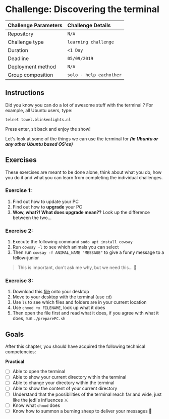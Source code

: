 # Challenge: Discovering the terminal

|Challenge Parameters  |Challenge Details              |
|:---------------------|:------------------------------|
|Repository            |`N/A`                          |
|Challenge type        |`learning challenge`           |
|Duration              |`<1 Day`                       |
|Deadline              |`05/09/2019`                   |
|Deployment method     |`N/A`                          |
|Group composition     |`solo - help eachother`        |


## Instructions
Did you know you can do a lot of awesome stuff with the terminal ? 
For example, all Ubuntu users, type: 
````
telnet towel.blinkenlights.nl
````
Press enter, sit back and enjoy the show!

Let's look at some of the things we can use the terminal for ***(in Ubuntu or any other Ubuntu based OS'es)***

## Exercises
These exercises are meant to be done alone, think about what you do, how you do it and what you can learn from 
completing the individual challenges.


### Exercise 1: 
1. Find out how to update your PC
1. Find out how to **upgrade** your PC
1. **Wow, what?! What does upgrade mean??** Look up the difference between the two...
  
### Exercise 2:
1. Execute the following command `sudo apt install cowsay`
1. Run `cowsay -l` to see which animals you can select
1. Then run `cowsay -f ANIMAL_NAME "MESSAGE"` to give a funny message to a fellow-junior
> This is important, don't ask me why, but we need this... :panda_face: 
  
### Exercise 3: 
1. Download this [file](../resources/preparePC.sh) onto your desktop
1. Move to your desktop with the terminal (use `cd`)
1. Use `ls` to see which files and folders are in your current location
1. Use `chmod +x FILENAME`, look up what it does
1. Then open the file first and read what it does, if you agree with what it does, run `./preparePC.sh`



## Goals

After this chapter, you should have acquired the following technical competencies:

**Practical**
- [ ] Able to open the terminal
- [ ] Able to show your current directory within the terminal
- [ ] Able to change your directory within the terminal
- [ ] Able to show the content of your current directory
- [ ] Understand that the possibilities of the terminal reach far and wide, just like the jedi's influences :crossed_swords: 
- [ ] Know what `chmod` does
- [ ] Know how to summon a burning sheep to deliver your messages :sheep: 